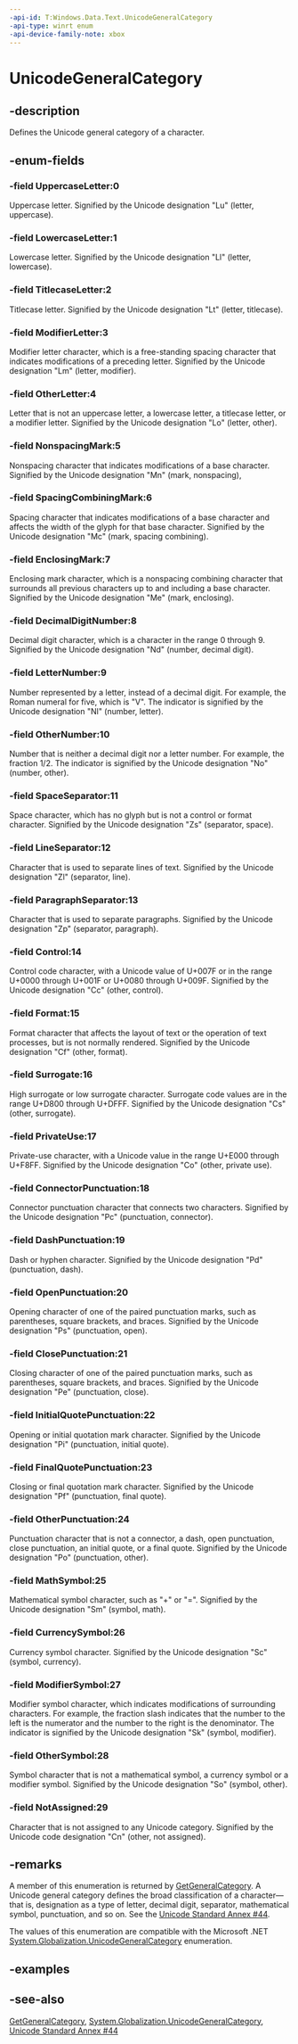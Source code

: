 ```yaml
---
-api-id: T:Windows.Data.Text.UnicodeGeneralCategory
-api-type: winrt enum
-api-device-family-note: xbox
---
```


<!-- Enumeration syntax
public enum Windows.Data.Text.UnicodeGeneralCategory : int
-->

# UnicodeGeneralCategory

## -description
Defines the Unicode general category of a character.

## -enum-fields
### -field UppercaseLetter:0
Uppercase letter. Signified by the Unicode designation "Lu" (letter, uppercase).

### -field LowercaseLetter:1
Lowercase letter. Signified by the Unicode designation "Ll" (letter, lowercase).

### -field TitlecaseLetter:2
Titlecase letter. Signified by the Unicode designation "Lt" (letter, titlecase).

### -field ModifierLetter:3
Modifier letter character, which is a free-standing spacing character that indicates modifications of a preceding letter. Signified by the Unicode designation "Lm" (letter, modifier).

### -field OtherLetter:4
Letter that is not an uppercase letter, a lowercase letter, a titlecase letter, or a modifier letter. Signified by the Unicode designation "Lo" (letter, other).

### -field NonspacingMark:5
Nonspacing character that indicates modifications of a base character. Signified by the Unicode designation "Mn" (mark, nonspacing),

### -field SpacingCombiningMark:6
Spacing character that indicates modifications of a base character and affects the width of the glyph for that base character. Signified by the Unicode designation "Mc" (mark, spacing combining).

### -field EnclosingMark:7
Enclosing mark character, which is a nonspacing combining character that surrounds all previous characters up to and including a base character. Signified by the Unicode designation "Me" (mark, enclosing).

### -field DecimalDigitNumber:8
Decimal digit character, which is a character in the range 0 through 9. Signified by the Unicode designation "Nd" (number, decimal digit).

### -field LetterNumber:9
Number represented by a letter, instead of a decimal digit. For example, the Roman numeral for five, which is "V". The indicator is signified by the Unicode designation "Nl" (number, letter).

### -field OtherNumber:10
Number that is neither a decimal digit nor a letter number. For example, the fraction 1/2. The indicator is signified by the Unicode designation "No" (number, other).

### -field SpaceSeparator:11
Space character, which has no glyph but is not a control or format character. Signified by the Unicode designation "Zs" (separator, space).

### -field LineSeparator:12
Character that is used to separate lines of text. Signified by the Unicode designation "Zl" (separator, line).

### -field ParagraphSeparator:13
Character that is used to separate paragraphs. Signified by the Unicode designation "Zp" (separator, paragraph).

### -field Control:14
Control code character, with a Unicode value of U+007F or in the range U+0000 through U+001F or U+0080 through U+009F. Signified by the Unicode designation "Cc" (other, control).

### -field Format:15
Format character that affects the layout of text or the operation of text processes, but is not normally rendered. Signified by the Unicode designation "Cf" (other, format).

### -field Surrogate:16
High surrogate or low surrogate character. Surrogate code values are in the range U+D800 through U+DFFF. Signified by the Unicode designation "Cs" (other, surrogate).

### -field PrivateUse:17
Private-use character, with a Unicode value in the range U+E000 through U+F8FF. Signified by the Unicode designation "Co" (other, private use).

### -field ConnectorPunctuation:18
Connector punctuation character that connects two characters. Signified by the Unicode designation "Pc" (punctuation, connector).

### -field DashPunctuation:19
Dash or hyphen character. Signified by the Unicode designation "Pd" (punctuation, dash).

### -field OpenPunctuation:20
Opening character of one of the paired punctuation marks, such as parentheses, square brackets, and braces. Signified by the Unicode designation "Ps" (punctuation, open).

### -field ClosePunctuation:21
Closing character of one of the paired punctuation marks, such as parentheses, square brackets, and braces. Signified by the Unicode designation "Pe" (punctuation, close).

### -field InitialQuotePunctuation:22
Opening or initial quotation mark character. Signified by the Unicode designation "Pi" (punctuation, initial quote).

### -field FinalQuotePunctuation:23
Closing or final quotation mark character. Signified by the Unicode designation "Pf" (punctuation, final quote).

### -field OtherPunctuation:24
Punctuation character that is not a connector, a dash, open punctuation, close punctuation, an initial quote, or a final quote. Signified by the Unicode designation "Po" (punctuation, other).

### -field MathSymbol:25
Mathematical symbol character, such as "+" or "=". Signified by the Unicode designation "Sm" (symbol, math).

### -field CurrencySymbol:26
Currency symbol character. Signified by the Unicode designation "Sc" (symbol, currency).

### -field ModifierSymbol:27
Modifier symbol character, which indicates modifications of surrounding characters. For example, the fraction slash indicates that the number to the left is the numerator and the number to the right is the denominator. The indicator is signified by the Unicode designation "Sk" (symbol, modifier).

### -field OtherSymbol:28
Symbol character that is not a mathematical symbol, a currency symbol or a modifier symbol. Signified by the Unicode designation "So" (symbol, other).

### -field NotAssigned:29
Character that is not assigned to any Unicode category. Signified by the Unicode code designation "Cn" (other, not assigned).


## -remarks
A member of this enumeration is returned by [GetGeneralCategory](unicodecharacters_getgeneralcategory_1785789586.md). A Unicode general category defines the broad classification of a character— that is, designation as a type of letter, decimal digit, separator, mathematical symbol, punctuation, and so on. See the [Unicode Standard Annex #44](http://go.microsoft.com/fwlink/p/?LinkId=325407).

The values of this enumeration are compatible with the Microsoft .NET  [System.Globalization.UnicodeGeneralCategory](http://go.microsoft.com/fwlink/p/?LinkId=302007) enumeration.

## -examples

## -see-also
[GetGeneralCategory](unicodecharacters_getgeneralcategory_1785789586.md), [System.Globalization.UnicodeGeneralCategory](http://go.microsoft.com/fwlink/p/?LinkId=302007), [Unicode Standard Annex #44](http://go.microsoft.com/fwlink/p/?LinkId=325407)
